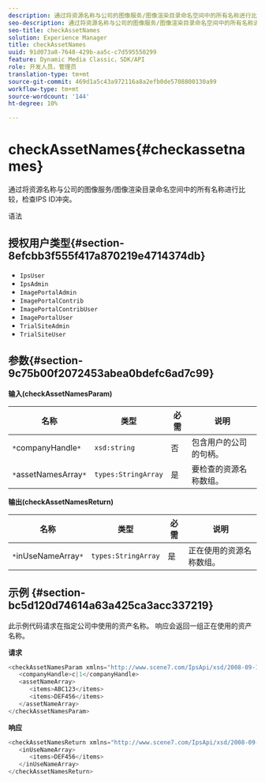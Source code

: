```yaml
---
description: 通过将资源名称与公司的图像服务/图像渲染目录命名空间中的所有名称进行比较，检查IPS ID冲突。
seo-description: 通过将资源名称与公司的图像服务/图像渲染目录命名空间中的所有名称进行比较，检查IPS ID冲突。
seo-title: checkAssetNames
solution: Experience Manager
title: checkAssetNames
uuid: 91d073a8-7648-429b-aa5c-c7d595550299
feature: Dynamic Media Classic，SDK/API
role: 开发人员，管理员
translation-type: tm+mt
source-git-commit: 469d1a5c43a972116a8a2efb0de5708800130a99
workflow-type: tm+mt
source-wordcount: '144'
ht-degree: 10%

---
```



# checkAssetNames{#checkassetnames}

通过将资源名称与公司的图像服务/图像渲染目录命名空间中的所有名称进行比较，检查IPS ID冲突。

语法

## 授权用户类型{#section-8efcbb3f555f417a870219e4714374db}

* `IpsUser`
* `IpsAdmin`
* `ImagePortalAdmin`
* `ImagePortalContrib`
* `ImagePortalContribUser`
* `ImagePortalUser`
* `TrialSiteAdmin`
* `TrialSiteUser`

## 参数{#section-9c75b00f2072453abea0bdefc6ad7c99}

**输入(checkAssetNamesParam)**

| 名称 | 类型 | 必需 | 说明 |
|---|---|---|---|
| `*`companyHandle`*` | `xsd:string` | 否 | 包含用户的公司的句柄。 |
| `*`assetNamesArray`*` | `types:StringArray` | 是 | 要检查的资源名称数组。 |

**输出(checkAssetNamesReturn)**

| 名称 | 类型 | 必需 | 说明 |
|---|---|---|---|
| `*`inUseNameArray`*` | `types:StringArray` | 是 | 正在使用的资源名称数组。 |

## 示例 {#section-bc5d120d74614a63a425ca3acc337219}

此示例代码请求在指定公司中使用的资产名称。 响应会返回一组正在使用的资产名称。

**请求**

```java
<checkAssetNamesParam xmlns="http://www.scene7.com/IpsApi/xsd/2008-09-10">
   <companyHandle>c|1</companyHandle>
   <assetNameArray>
      <items>ABC123</items>
      <items>DEF456</items>
   </assetNameArray>
</checkAssetNamesParam>
```

**响应**

```java
<checkAssetNamesReturn xmlns="http://www.scene7.com/IpsApi/xsd/2008-09-10">
   <inUseNameArray>
      <items>DEF456</items>
   </inUseNameArray>
</checkAssetNamesReturn>
```

